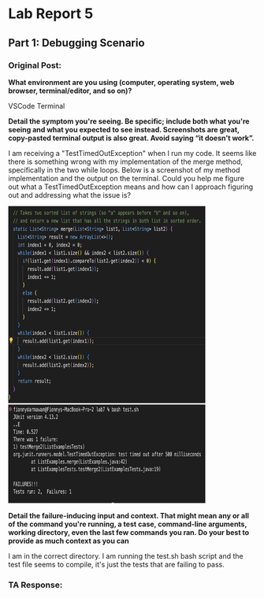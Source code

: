 # Lab Report 5
## Part 1: Debugging Scenario 

### Original Post:

**What environment are you using (computer, operating system, web browser, terminal/editor, and so on)?**

VSCode Terminal 

**Detail the symptom you're seeing. Be specific; include both what you're seeing and what you expected to see instead. Screenshots are great, copy-pasted terminal output is also great. Avoid saying “it doesn't work”.**

I am receiving a "TestTimedOutException" when I run my code. It seems like there is something wrong with my implementation of the merge method, specifically in the two while loops. Below is a screenshot of my method implementation and the output on the terminal. Could you help me figure out what a TestTimedOutException means and how can I approach figuring out and addressing what the issue is?  

<img src="merge.png" width="400" height="400">

<img src="mergeOutput.png" width="400" height="200">

**Detail the failure-inducing input and context. That might mean any or all of the command you're running, a test case, command-line arguments, working directory, even the last few commands you ran. Do your best to provide as much context as you can**

I am in the correct directory. I am running the test.sh bash script and the test file seems to compile, it's just the tests that are failing to pass. 

### TA Response: 







